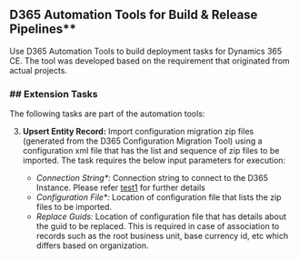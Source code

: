 ## D365 Automation Tools for Build & Release Pipelines**

Use D365 Automation Tools to build deployment tasks for Dynamics 365 CE. The tool was developed based on the requirement that originated from actual projects.

### ## Extension Tasks

The following tasks are part of the automation tools:

 3. **Upsert Entity Record:** Import configuration migration zip files (generated from the D365 Configuration Migration Tool) using a
    configuration xml file that has the list and sequence of zip files
    to be imported. The task requires the below input parameters for
    execution:

    -   _Connection String*:_ Connection string to connect to the D365 Instance. Please refer [test1](test1.htm) for further details
    -   _Configuration File*:_ Location of configuration file that lists the zip files to be imported.
    -   _Replace Guids:_  Location of configuration file that has details about the guid to be replaced. This is required in case of association to records such as the root business unit, base currency id, etc which differs based on organization.
